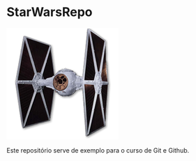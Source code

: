 # StarWarsRepo

![alt text](https://github.com/gdcodedev/StarWarsRepo/blob/master/tiefighter1.png?raw=true)

Este repositório serve de exemplo para o curso de Git e Github.


